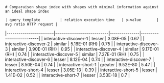 
    # Comparaison shape index with shapes with minimal information against an ideal shape index
    
    | query template         | relation execution time   | p-value       |   avg ratio HTTP request |
|------------------------|---------------------------|---------------|--------------------------|
| interactive-discover-1 | lesser                    | 3.08E-05      |                     0.67 |
| interactive-discover-2 | similar                   | 5.18E-01 (RH) |                     0.75 |
| interactive-discover-3 | similar                   | 3.90E-01 (RH) |                     0.95 |
| interactive-discover-4 | similar                   | 9.17E-01 (RH) |                     0.74 |
| interactive-discover-5 | similar                   | 7.27E-01 (RH) |                     0.75 |
| interactive-discover-6 | lesser                    | 8.12E-04      |                     0.74 |
| interactive-discover-7 | lesser                    | 8.50E-04      |                     0.74 |
| interactive-short-1    | greater                   | 9.52E-80      |                     5.47 |
| interactive-short-4    | lesser                    | 3.05E-13      |                     0.39 |
| interactive-short-5    | lesser                    | 1.41E-02      |                     0.52 |
| interactive-short-7    | lesser                    | 3.53E-18      |                     0.7  |
    